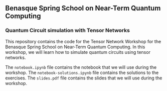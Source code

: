 ## Benasque Spring School on Near-Term Quantum Computing
### Quantum Circuit simulation with Tensor Networks

This repository contains the code for the Tensor Network Workshop for the Benasque Spring School on Near-Term Quantum Computing. In this workshop, we will learn how to simulate quantum circuits using tensor networks.

The `notebook.ipynb` file contains the notebook that we will use during the workshop. The `notebook-solutions.ipynb` file contains the solutions to the exercises. The `slides.pdf` file contains the slides that we will use during the workshop.



